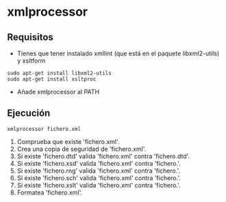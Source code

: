 # xmlprocessor

## Requisitos

- Tienes que tener instalado xmllint (que está en el paquete libxml2-utils) y xsltform

```
sudo apt-get install libxml2-utils
sudo apt-get install xsltproc
```
- Añade xmlprocessor al PATH

## Ejecución

```
xmlprocessor fichero.xml
```

1. Comprueba que existe 'fichero.xml'.
1. Crea una copia de seguridad de 'fichero.xml'.
1. Si existe 'fichero.dtd' valida 'fichero.xml' contra 'fichero.dtd'.
1. Si existe 'fichero.xsd' valida 'fichero.xml' contra 'fichero.'.
1. Si existe 'fichero.rng' valida 'fichero.xml' contra 'fichero.'.
1. Si existe 'fichero.sch' valida 'fichero.xml' contra 'fichero.'.
1. Si existe 'fichero.xslt' valida 'fichero.xml' contra 'fichero.'.
1. Formatea 'fichero.xml'.
